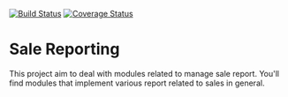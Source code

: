 [![Build Status](https://travis-ci.org/OCA/sale-reporting.svg?branch=6.1)](https://travis-ci.org/OCA/sale-reporting)
[![Coverage Status](https://img.shields.io/coveralls/OCA/sale-reporting.svg)](https://coveralls.io/r/OCA/sale-reporting?branch=6.1)



Sale Reporting
==============

This project aim to deal with modules related to manage sale report. You'll find modules that implement various report related to sales in general.
